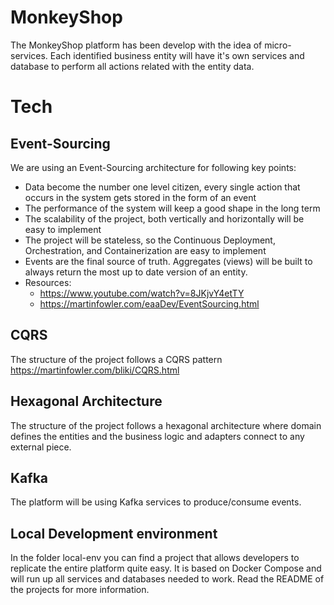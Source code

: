 # MonkeyShop

The MonkeyShop platform has been develop with the idea of micro-services. Each identified business entity will have it's own services and database to perform all actions related with the entity data.

# Tech

## Event-Sourcing
We are using an Event-Sourcing architecture for following key points:
- Data become the number one level citizen, every single action that occurs in the system gets stored in the form of an event
- The performance of the system will keep a good shape in the long term
- The scalability of the project, both vertically and horizontally will be easy to implement
- The project will be stateless, so the Continuous Deployment, Orchestration, and Containerization are easy to implement
- Events are the final source of truth. Aggregates (views) will be built to always return the most up to date version of an entity.
- Resources:
    - https://www.youtube.com/watch?v=8JKjvY4etTY
    - https://martinfowler.com/eaaDev/EventSourcing.html

## CQRS
The structure of the project follows a CQRS pattern https://martinfowler.com/bliki/CQRS.html

## Hexagonal Architecture
The structure of the project follows a hexagonal architecture where domain defines the entities and the business logic and adapters connect to any external piece.

## Kafka

The platform will be using Kafka services to produce/consume events.

## Local Development environment

In the folder local-env you can find a project that allows developers to replicate the entire platform quite easy. It is based on Docker Compose and will run up all services and databases needed to work. Read the README of the projects for more information.
